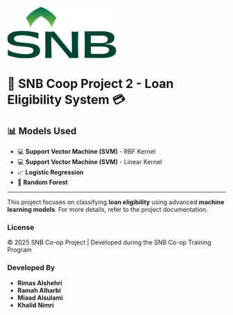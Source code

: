 <!DOCTYPE html>
<html lang="en">
  
<body>
    <div class="container">
        <div class="logo">
            <img src="logo.png">
        </div>
        <h1>&#127974; SNB Coop Project 2 - Loan Eligibility System &#128179;</h1>
        <h2>&#128202; Models Used</h2>
        <ul>
            <li>&#128187; <strong>Support Vector Machine (SVM)</strong> - RBF Kernel</li>
            <li>&#128187; <strong>Support Vector Machine (SVM)</strong> - Linear Kernel</li>
            <li>&#128200; <strong>Logistic Regression</strong></li>
            <li>&#127795; <strong>Random Forest</strong></li>
        </ul>
        <hr>
        <p>
            This project focuses on classifying <strong>loan eligibility</strong> using advanced <strong>machine learning models</strong>.
            For more details, refer to the project documentation.
        </p>
        <div class="footer">
            <h3>License</h3>
            <p>&copy; 2025 SNB Co-op Project | Developed during the SNB Co-op Training Program</p>
            <h3>Developed By</h3>
            <ul>
                <li><strong>Rimas Alshehri</strong></li>
                <li><strong>Ramah Alharbi</strong></li>
                <li><strong>Miaad Alsulami</strong></li>
                <li><strong>Khalid Nimri</strong></li>

</body>
</html>
